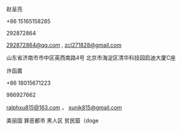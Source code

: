 赵呈亮

+86 15165158285

292872864

292872864@qq.com , zcl271828@gmail.com

山东省济南市市中区英西南路4号  北京市海淀区清华科技园启迪大厦C座


许函嘉

+86 18015671223

986927662

ralphxu815@163.com ， xunik815@gmail.com

美丽国 罪恶都市 黑人区 贫民窟（doge
